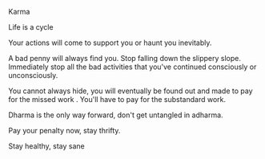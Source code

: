 Karma

Life is a cycle

Your actions will come to support you or haunt you inevitably. 

A bad penny will always find you. 
Stop falling down the slippery slope. Immediately stop all the bad activities that you've continued consciously or unconsciously. 

You cannot always hide, you will eventually be found out and made to pay for the missed work .
You'll have to pay for the substandard work. 

Dharma is the only way forward, don't get untangled in adharma. 

Pay your penalty now,  stay thrifty. 

Stay healthy, stay sane

